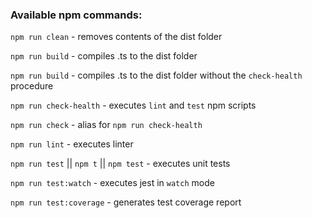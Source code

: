 ### Available npm commands:

`npm run clean` - removes contents of the dist folder

`npm run build` - compiles .ts to the dist folder

`npm run build` - compiles .ts to the dist folder without the `check-health` procedure

`npm run check-health` - executes `lint` and `test` npm scripts

`npm run check` - alias for `npm run check-health`

`npm run lint` - executes linter

`npm run test` || `npm t` || `npm test` - executes unit tests

`npm run test:watch` - executes jest in `watch` mode

`npm run test:coverage` - generates test coverage report
